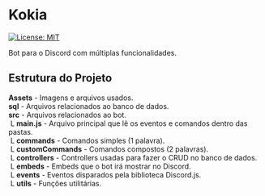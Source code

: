 # Kokia

[![License: MIT](https://img.shields.io/badge/License-MIT-yellow.svg)](https://opensource.org/licenses/MIT)


Bot para o Discord com múltiplas funcionalidades.

## Estrutura do Projeto

**Assets** - Imagens e arquivos usados.<br/>
**sql** - Arquivos relacionados ao banco de dados.<br/>
**src** - Arquivos relacionados ao bot.<br/>
&nbsp;L **main.js** - Arquivo principal que lê os eventos e comandos dentro das pastas.<br/>
&nbsp;L **commands** - Comandos simples (1 palavra).<br/>
&nbsp;L **customCommands** - Comandos compostos (2 palavras).<br/>
&nbsp;L **controllers** - Controllers usadas para fazer o CRUD no banco de dados.<br/>
&nbsp;L **embeds** - Embeds que o bot irá mostrar no Discord.<br/>
&nbsp;L **events** - Eventos disparados pela biblioteca Discord.js.<br/>
&nbsp;L **utils** - Funções utilitárias.<br/>
  
